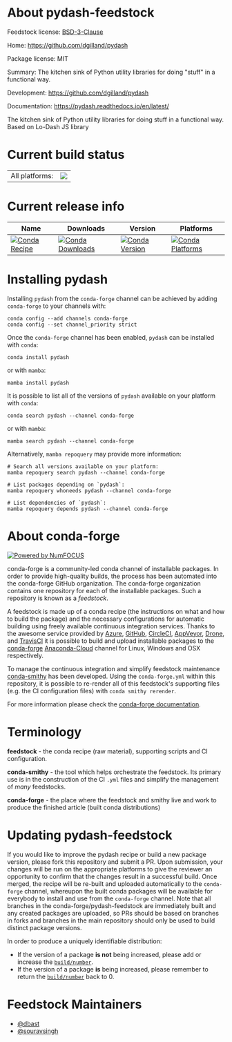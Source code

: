 About pydash-feedstock
======================

Feedstock license: [BSD-3-Clause](https://github.com/conda-forge/pydash-feedstock/blob/main/LICENSE.txt)

Home: https://github.com/dgilland/pydash

Package license: MIT

Summary: The kitchen sink of Python utility libraries for doing "stuff" in a functional way.

Development: https://github.com/dgilland/pydash

Documentation: https://pydash.readthedocs.io/en/latest/

The kitchen sink of Python utility libraries for doing stuff in a functional way. Based on Lo-Dash JS library

Current build status
====================


<table><tr><td>All platforms:</td>
    <td>
      <a href="https://dev.azure.com/conda-forge/feedstock-builds/_build/latest?definitionId=3229&branchName=main">
        <img src="https://dev.azure.com/conda-forge/feedstock-builds/_apis/build/status/pydash-feedstock?branchName=main">
      </a>
    </td>
  </tr>
</table>

Current release info
====================

| Name | Downloads | Version | Platforms |
| --- | --- | --- | --- |
| [![Conda Recipe](https://img.shields.io/badge/recipe-pydash-green.svg)](https://anaconda.org/conda-forge/pydash) | [![Conda Downloads](https://img.shields.io/conda/dn/conda-forge/pydash.svg)](https://anaconda.org/conda-forge/pydash) | [![Conda Version](https://img.shields.io/conda/vn/conda-forge/pydash.svg)](https://anaconda.org/conda-forge/pydash) | [![Conda Platforms](https://img.shields.io/conda/pn/conda-forge/pydash.svg)](https://anaconda.org/conda-forge/pydash) |

Installing pydash
=================

Installing `pydash` from the `conda-forge` channel can be achieved by adding `conda-forge` to your channels with:

```
conda config --add channels conda-forge
conda config --set channel_priority strict
```

Once the `conda-forge` channel has been enabled, `pydash` can be installed with `conda`:

```
conda install pydash
```

or with `mamba`:

```
mamba install pydash
```

It is possible to list all of the versions of `pydash` available on your platform with `conda`:

```
conda search pydash --channel conda-forge
```

or with `mamba`:

```
mamba search pydash --channel conda-forge
```

Alternatively, `mamba repoquery` may provide more information:

```
# Search all versions available on your platform:
mamba repoquery search pydash --channel conda-forge

# List packages depending on `pydash`:
mamba repoquery whoneeds pydash --channel conda-forge

# List dependencies of `pydash`:
mamba repoquery depends pydash --channel conda-forge
```


About conda-forge
=================

[![Powered by
NumFOCUS](https://img.shields.io/badge/powered%20by-NumFOCUS-orange.svg?style=flat&colorA=E1523D&colorB=007D8A)](https://numfocus.org)

conda-forge is a community-led conda channel of installable packages.
In order to provide high-quality builds, the process has been automated into the
conda-forge GitHub organization. The conda-forge organization contains one repository
for each of the installable packages. Such a repository is known as a *feedstock*.

A feedstock is made up of a conda recipe (the instructions on what and how to build
the package) and the necessary configurations for automatic building using freely
available continuous integration services. Thanks to the awesome service provided by
[Azure](https://azure.microsoft.com/en-us/services/devops/), [GitHub](https://github.com/),
[CircleCI](https://circleci.com/), [AppVeyor](https://www.appveyor.com/),
[Drone](https://cloud.drone.io/welcome), and [TravisCI](https://travis-ci.com/)
it is possible to build and upload installable packages to the
[conda-forge](https://anaconda.org/conda-forge) [Anaconda-Cloud](https://anaconda.org/)
channel for Linux, Windows and OSX respectively.

To manage the continuous integration and simplify feedstock maintenance
[conda-smithy](https://github.com/conda-forge/conda-smithy) has been developed.
Using the ``conda-forge.yml`` within this repository, it is possible to re-render all of
this feedstock's supporting files (e.g. the CI configuration files) with ``conda smithy rerender``.

For more information please check the [conda-forge documentation](https://conda-forge.org/docs/).

Terminology
===========

**feedstock** - the conda recipe (raw material), supporting scripts and CI configuration.

**conda-smithy** - the tool which helps orchestrate the feedstock.
                   Its primary use is in the construction of the CI ``.yml`` files
                   and simplify the management of *many* feedstocks.

**conda-forge** - the place where the feedstock and smithy live and work to
                  produce the finished article (built conda distributions)


Updating pydash-feedstock
=========================

If you would like to improve the pydash recipe or build a new
package version, please fork this repository and submit a PR. Upon submission,
your changes will be run on the appropriate platforms to give the reviewer an
opportunity to confirm that the changes result in a successful build. Once
merged, the recipe will be re-built and uploaded automatically to the
`conda-forge` channel, whereupon the built conda packages will be available for
everybody to install and use from the `conda-forge` channel.
Note that all branches in the conda-forge/pydash-feedstock are
immediately built and any created packages are uploaded, so PRs should be based
on branches in forks and branches in the main repository should only be used to
build distinct package versions.

In order to produce a uniquely identifiable distribution:
 * If the version of a package **is not** being increased, please add or increase
   the [``build/number``](https://docs.conda.io/projects/conda-build/en/latest/resources/define-metadata.html#build-number-and-string).
 * If the version of a package **is** being increased, please remember to return
   the [``build/number``](https://docs.conda.io/projects/conda-build/en/latest/resources/define-metadata.html#build-number-and-string)
   back to 0.

Feedstock Maintainers
=====================

* [@dbast](https://github.com/dbast/)
* [@souravsingh](https://github.com/souravsingh/)

